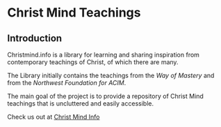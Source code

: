 # Christ Mind Teachings

## Introduction

Christmind.info is a library for learning and sharing inspiration from 
contemporary teachings of Christ, of which there are many.

The Library initially contains the teachings from the *Way of Mastery*
and from the *Northwest Foundation for ACIM*.

The main goal of the project is to provide a repository of Christ Mind
teachings that is uncluttered and easily accessible.

Check us out at [Christ Mind Info](https://www.christmind.info)


